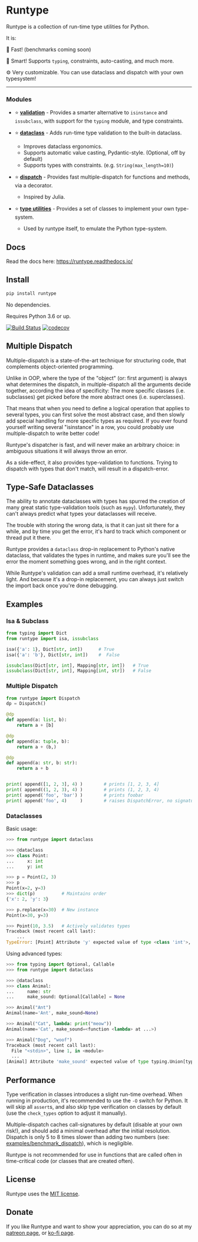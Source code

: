 # Runtype

Runtype is a collection of run-time type utilities for Python.

It is:

:runner: Fast!  (benchmarks coming soon)

:brain: Smart! Supports `typing`, constraints, auto-casting, and much more.

:gear: Very customizable. You can use dataclass and dispatch with your own typesystem!

------

### Modules

- :star: [**validation**](https://runtype.readthedocs.io/en/latest/validation.html) - Provides a smarter alternative to `isinstance` and `issubclass`, with support for the `typing` module, and type constraints.

- :star: [**dataclass**](https://runtype.readthedocs.io/en/latest/dataclass.html) - Adds run-time type validation to the built-in dataclass.

    - Improves dataclass ergonomics.
    - Supports automatic value casting, Pydantic-style. (Optional, off by default)
    - Supports types with constraints. (e.g. `String(max_length=10)`)

- :star: [**dispatch**](https://runtype.readthedocs.io/en/latest/dispatch.html) - Provides fast multiple-dispatch for functions and methods, via a decorator.

    - Inspired by Julia.

- :star: [**type utilities**](https://runtype.readthedocs.io/en/latest/types.html) - Provides a set of classes to implement your own type-system.
   
    - Used by runtype itself, to emulate the Python type-system.


## Docs

Read the docs here: https://runtype.readthedocs.io/

## Install

```bash
pip install runtype
```

No dependencies.

Requires Python 3.6 or up.

[![Build Status](https://travis-ci.org/erezsh/runtype.svg?branch=master)](https://travis-ci.org/erezsh/runtype)
[![codecov](https://codecov.io/gh/erezsh/runtype/branch/master/graph/badge.svg)](https://codecov.io/gh/erezsh/runtype)


## Multiple Dispatch

Multiple-dispatch is a state-of-the-art technique for structuring code, that complements object-oriented programming.

Unlike in OOP, where the type of the "object" (or: first argument) is always what determines the dispatch, in multiple-dispatch all the arguments decide together, according the idea of specificity: The more specific classes (i.e. subclasses) get picked before the more abstract ones (i.e. superclasses).

That means that when you need to define a logical operation that applies to several types, you can first solve the most abstract case, and then slowly add special handling for more specific types as required. If you ever found yourself writing several "isinstance" in a row, you could probably use multiple-dispatch to write better code!

Runtype's dispatcher is fast, and will never make an arbitrary choice: in ambiguous situations it will always throw an error.

As a side-effect, it also provides type-validation to functions. Trying to dispatch with types that don't match, will result in a dispatch-error.

## Type-Safe Dataclasses

The ability to annotate dataclasses with types has spurred the creation of many great static type-validation tools (such as `mypy`). Unfortunately, they can't always predict what types your dataclasses will receive.

The trouble with storing the wrong data, is that it can just sit there for a while, and by time you get the error, it's hard to track which component or thread put it there.

Runtype provides a `dataclass` drop-in replacement to Python's native dataclass, that validates the types in runtime, and makes sure you'll see the error the moment something goes wrong, and in the right context.

While Runtype's validation can add a small runtime overhead, it's relatively light. And because it's a drop-in replacement, you can always just switch the import back once you're done debugging.


## Examples

### Isa & Subclass

```python
from typing import Dict
from runtype import isa, issubclass

isa({'a': 1}, Dict[str, int])      # True
isa({'a': 'b'}, Dict[str, int])    #  False

issubclass(Dict[str, int], Mapping[str, int])   # True
issubclass(Dict[str, int], Mapping[int, str])   # False
```

### Multiple Dispatch

```python
from runtype import Dispatch
dp = Dispatch()

@dp
def append(a: list, b):
    return a + [b]

@dp
def append(a: tuple, b):
    return a + (b,)

@dp
def append(a: str, b: str):
    return a + b


print( append([1, 2, 3], 4) )        # prints [1, 2, 3, 4]
print( append((1, 2, 3), 4) )        # prints (1, 2, 3, 4)
print( append('foo', 'bar') )        # prints foobar
print( append('foo', 4)     )        # raises DispatchError, no signature for (str, int)


```

### Dataclasses

Basic usage:

```python
>>> from runtype import dataclass

>>> @dataclass
>>> class Point:
...     x: int
...     y: int

>>> p = Point(2, 3)
>>> p
Point(x=2, y=3)
>>> dict(p)          # Maintains order
{'x': 2, 'y': 3}

>>> p.replace(x=30)  # New instance
Point(x=30, y=3)

>>> Point(10, 3.5)   # Actively validates types
Traceback (most recent call last):
    ...
TypeError: [Point] Attribute 'y' expected value of type <class 'int'>, instead got 3.5
```

Using advanced types:

```python
>>> from typing import Optional, Callable
>>> from runtype import dataclass

>>> @dataclass
>>> class Animal:
...     name: str
...     make_sound: Optional[Callable] = None

>>> Animal("Ant")
Animal(name='Ant', make_sound=None)

>>> Animal("Cat", lambda: print("meow"))
Animal(name='Cat', make_sound=<function <lambda> at ...>)

>>> Animal("Dog", "woof")
Traceback (most recent call last):
  File "<stdin>", line 1, in <module>
  ...
[Animal] Attribute 'make_sound' expected value of type typing.Union[typing.Callable, NoneType], instead got 'woof'
```

## Performance
Type verification in classes introduces a slight run-time overhead. When running in production, it's recommended to use the `-O` switch for Python. It will skip all `assert`s, and also skip type verification on classes by default (use the `check_types` option to adjust it manually).

Multiple-dispatch caches call-signatures by default (disable at your own risk!), and should add a minimal overhead after the initial resolution. Dispatch is only 5 to 8 times slower than adding two numbers (see: [examples/benchmark\_dispatch](examples/benchmark\_dispatch.py)), which is negligible.

Runtype is not recommended for use in functions that are called often in time-critical code (or classes that are created often).

## License

Runtype uses the [MIT license](LICENSE).

## Donate

If you like Runtype and want to show your appreciation, you can do so at my [patreon page](https://www.patreon.com/erezsh), or [ko-fi page](https://ko-fi.com/erezsh).
